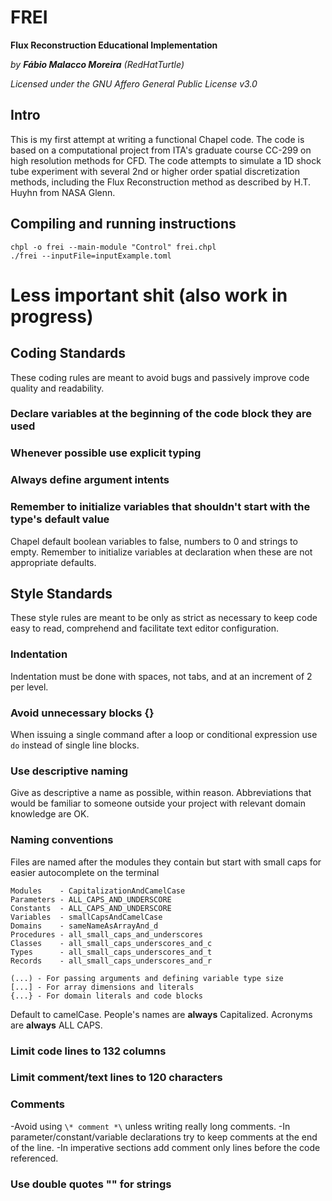 # FREI
**Flux Reconstruction Educational Implementation**

_by **Fábio Malacco Moreira** (RedHatTurtle)_

_Licensed under the GNU Affero General Public License v3.0_

## Intro
This is my first attempt at writing a functional Chapel code. The code is based on a computational project from ITA's
graduate course CC-299 on high resolution methods for CFD. The code attempts to simulate a 1D shock tube experiment with
several 2nd or higher order spatial discretization methods, including the Flux Reconstruction method as described by
H.T. Huyhn from NASA Glenn.

## Compiling and running instructions

```
chpl -o frei --main-module "Control" frei.chpl
./frei --inputFile=inputExample.toml
```

# Less important shit (also work in progress)



## Coding Standards
These coding rules are meant to avoid bugs and passively improve code quality and readability.

### Declare variables at the beginning of the code block they are used

### Whenever possible use explicit typing

### Always define argument intents

### Remember to initialize variables that shouldn't start with the type's default value
Chapel default boolean variables to false, numbers to 0 and strings to empty. Remember to initialize variables at
declaration when these are not appropriate defaults.



## Style Standards
These style rules are meant to be only as strict as necessary to keep code easy to read, comprehend and facilitate
text editor configuration.

### Indentation
Indentation must be done with spaces, not tabs, and at an increment of 2 per level.

### Avoid unnecessary blocks {}
When issuing a single command after a loop or conditional expression use `do` instead of single line blocks.

### Use descriptive naming
Give as descriptive a name as possible, within reason. Abbreviations that would be familiar to someone outside your
project with relevant domain knowledge are OK.

### Naming conventions
Files are named after the modules they contain but start with small caps for easier autocomplete on the terminal

```
Modules    - CapitalizationAndCamelCase
Parameters - ALL_CAPS_AND_UNDERSCORE
Constants  - ALL_CAPS_AND_UNDERSCORE
Variables  - smallCapsAndCamelCase
Domains    - sameNameAsArrayAnd_d
Procedures - all_small_caps_and_underscores
Classes    - all_small_caps_underscores_and_c
Types      - all_small_caps_underscores_and_t
Records    - all_small_caps_underscores_and_r
```

```
(...) - For passing arguments and defining variable type size
[...] - For array dimensions and literals
{...} - For domain literals and code blocks
```

Default to camelCase.
People's names are **always** Capitalized.
Acronyms are **always** ALL CAPS.

### Limit code lines to 132 columns

### Limit comment/text lines to 120 characters

### Comments
-Avoid using `\* comment *\` unless writing really long comments.
-In parameter/constant/variable declarations try to keep comments at the end of the line.
-In imperative sections add comment only lines before the code referenced.

### Use double quotes "" for strings

